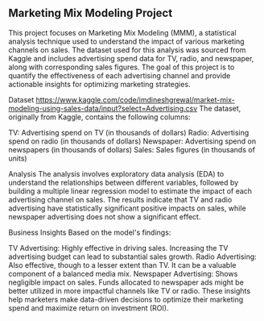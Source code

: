 ## Marketing Mix Modeling Project

This project focuses on Marketing Mix Modeling (MMM), a statistical analysis technique used to understand the impact of various marketing channels on sales. The dataset used for this analysis was sourced from Kaggle and includes advertising spend data for TV, radio, and newspaper, along with corresponding sales figures. The goal of this project is to quantify the effectiveness of each advertising channel and provide actionable insights for optimizing marketing strategies.

Dataset
https://www.kaggle.com/code/imdineshgrewal/market-mix-modeling-using-sales-data/input?select=Advertising.csv
The dataset, originally from Kaggle, contains the following columns:

TV: Advertising spend on TV (in thousands of dollars)
Radio: Advertising spend on radio (in thousands of dollars)
Newspaper: Advertising spend on newspapers (in thousands of dollars)
Sales: Sales figures (in thousands of units)

Analysis
The analysis involves exploratory data analysis (EDA) to understand the relationships between different variables, followed by building a multiple linear regression model to estimate the impact of each advertising channel on sales. The results indicate that TV and radio advertising have statistically significant positive impacts on sales, while newspaper advertising does not show a significant effect.

Business Insights
Based on the model's findings:

TV Advertising: Highly effective in driving sales. Increasing the TV advertising budget can lead to substantial sales growth.
Radio Advertising: Also effective, though to a lesser extent than TV. It can be a valuable component of a balanced media mix.
Newspaper Advertising: Shows negligible impact on sales. Funds allocated to newspaper ads might be better utilized in more impactful channels like TV or radio.
These insights help marketers make data-driven decisions to optimize their marketing spend and maximize return on investment (ROI).


